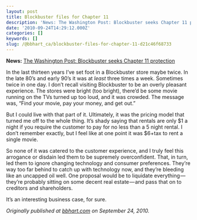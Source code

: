 ```yaml
---
layout: post
title: Blockbuster files for Chapter 11
description: 'News: The Washington Post: Blockbuster seeks Chapter 11 protection'
date: '2010-09-24T14:29:12.000Z'
categories: []
keywords: []
slug: /@bbhart_ca/blockbuster-files-for-chapter-11-d21c46f68733
---
```


**News:** [The Washington Post: Blockbuster seeks Chapter 11 protection](http://www.washingtonpost.com/wp-dyn/content/article/2010/09/23/AR2010092306660.html)

In the last thirteen years I’ve set foot in a Blockbuster store maybe twice. In the late 80’s and early 90’s it was at _least_ three times a week. Sometimes twice in one day. I don’t recall visiting Blockbuster to be an overly pleasant experience. The stores were bright (too bright), there’d be some movie running on the TVs turned up too loud, and it was crowded. The message was, “Find your movie, pay your money, and get out.”

But I could live with that part of it. Ultimately, it was the pricing model that turned me off to the whole thing. It’s shady saying that rentals are only $1 a night if you require the customer to pay for no less than a 5 night rental. I don’t remember exactly, but I feel like at one point it was $6+tax to rent a single movie.

So none of it was catered to the customer experience, and I truly feel this arrogance or disdain led them to be supremely overconfident. That, in turn, led them to ignore changing technology and consumer preferences. They’re way too far behind to catch up with technology now, and they’re bleeding like an uncapped oil well. One proposal would be to liquidate everything — they’re probably sitting on some decent real estate — and pass that on to creditors and shareholders.

It’s an interesting business case, for sure.

_Originally published at_ [_bbhart.com_](https://bbhart.com/blockbuster-files-for-chapter-11-73b2478fd955) _on September 24, 2010._
